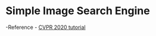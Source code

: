 # Simple Image Search Engine


-Reference - [CVPR 2020 tutorial](https://matsui528.github.io/cvpr2020_tutorial_retrieval/)

